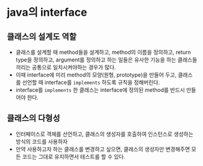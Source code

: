 # java의 interface
## 클래스의 설계도 역할
* 클래스를 설계할 때 method들을 설계하고, method의 이름을 정의하고, return type을 정의하고, argument를 정의하고 하는 일들은 유사한 기능을 하는 클래스들 끼리는 공통으로 일치시켜야하는 경우가 많다.
* 이때 interface에 미리 method의 모양(원형, prototype)을 만들어 두고, 클래스를 선언할 때 interface를 ```implements``` 하도록 규칙을 정해버린다.
* interface를 ```implements``` 한 클래스는 interface에 정의된 method를 반드시 만들어야 한다.

## 클래스의 다형성
* 인터페이스로 객체를 선언하고, 클래스의 생성자를 호출하여 인스턴스로 생성하는 방식의 코드를 사용하자
* 만약 사용하고자 하는 클래스를 변경하고 싶으면, 클래스의 생성자만 변경해주면 모든 코드는 그대로 유지하면서 테스트를 할 수 있다.
